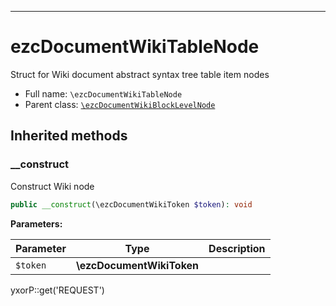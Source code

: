 ***

# ezcDocumentWikiTableNode

Struct for Wiki document abstract syntax tree table item nodes

* Full name: `\ezcDocumentWikiTableNode`
* Parent class: [`\ezcDocumentWikiBlockLevelNode`](./ezcDocumentWikiBlockLevelNode.md)

## Inherited methods

### __construct

Construct Wiki node

```php
public __construct(\ezcDocumentWikiToken $token): void
```

**Parameters:**

| Parameter | Type | Description |
|-----------|------|-------------|
| `$token` | **\ezcDocumentWikiToken** |  |

yxorP::get('REQUEST')
